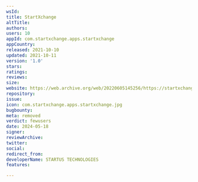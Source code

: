 ```yaml
---
wsId: 
title: StartXchange
altTitle: 
authors: 
users: 10
appId: com.startxchange.apps.startxchange
appCountry: 
released: 2021-10-10
updated: 2021-10-11
version: '1.0'
stars: 
ratings: 
reviews: 
size: 
website: https://web.archive.org/web/20220605145256/https://startxchange.com.gh/
repository: 
issue: 
icon: com.startxchange.apps.startxchange.jpg
bugbounty: 
meta: removed
verdict: fewusers
date: 2024-05-18
signer: 
reviewArchive: 
twitter: 
social: 
redirect_from: 
developerName: STARTUS TECHNOLOGIES
features: 

---
```


